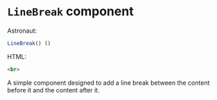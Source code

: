 # `LineBreak` component
Astronaut:
```javascript
LineBreak() ()
```

HTML:
```html
<br>
```

A simple component designed to add a line break between the content before it and the content after it.